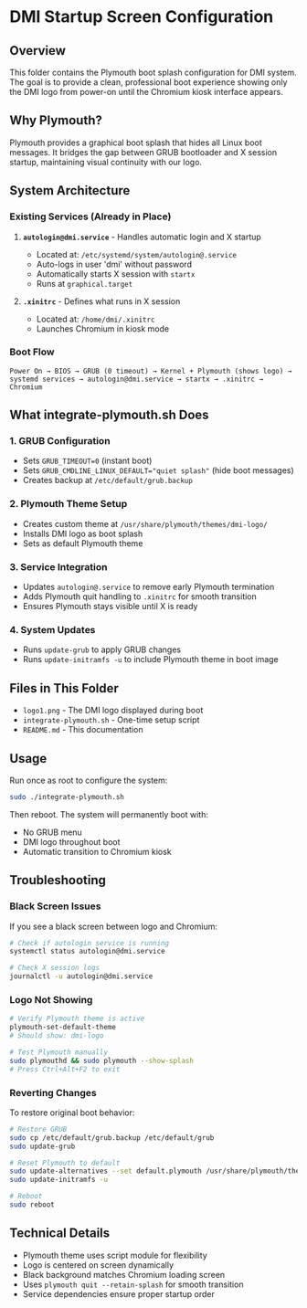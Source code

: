 # DMI Startup Screen Configuration

## Overview
This folder contains the Plymouth boot splash configuration for DMI system. The goal is to provide a clean, professional boot experience showing only the DMI logo from power-on until the Chromium kiosk interface appears.

## Why Plymouth?
Plymouth provides a graphical boot splash that hides all Linux boot messages. It bridges the gap between GRUB bootloader and X session startup, maintaining visual continuity with our logo.

## System Architecture

### Existing Services (Already in Place)
1. **`autologin@dmi.service`** - Handles automatic login and X startup
   - Located at: `/etc/systemd/system/autologin@.service`
   - Auto-logs in user 'dmi' without password
   - Automatically starts X session with `startx`
   - Runs at `graphical.target`

2. **`.xinitrc`** - Defines what runs in X session
   - Located at: `/home/dmi/.xinitrc`
   - Launches Chromium in kiosk mode

### Boot Flow
```
Power On → BIOS → GRUB (0 timeout) → Kernel + Plymouth (shows logo) → 
systemd services → autologin@dmi.service → startx → .xinitrc → Chromium
```

## What integrate-plymouth.sh Does

### 1. GRUB Configuration
- Sets `GRUB_TIMEOUT=0` (instant boot)
- Sets `GRUB_CMDLINE_LINUX_DEFAULT="quiet splash"` (hide boot messages)
- Creates backup at `/etc/default/grub.backup`

### 2. Plymouth Theme Setup
- Creates custom theme at `/usr/share/plymouth/themes/dmi-logo/`
- Installs DMI logo as boot splash
- Sets as default Plymouth theme

### 3. Service Integration
- Updates `autologin@.service` to remove early Plymouth termination
- Adds Plymouth quit handling to `.xinitrc` for smooth transition
- Ensures Plymouth stays visible until X is ready

### 4. System Updates
- Runs `update-grub` to apply GRUB changes
- Runs `update-initramfs -u` to include Plymouth theme in boot image

## Files in This Folder
- `logo1.png` - The DMI logo displayed during boot
- `integrate-plymouth.sh` - One-time setup script
- `README.md` - This documentation

## Usage
Run once as root to configure the system:
```bash
sudo ./integrate-plymouth.sh
```

Then reboot. The system will permanently boot with:
- No GRUB menu
- DMI logo throughout boot
- Automatic transition to Chromium kiosk

## Troubleshooting

### Black Screen Issues
If you see a black screen between logo and Chromium:
```bash
# Check if autologin service is running
systemctl status autologin@dmi.service

# Check X session logs
journalctl -u autologin@dmi.service
```

### Logo Not Showing
```bash
# Verify Plymouth theme is active
plymouth-set-default-theme
# Should show: dmi-logo

# Test Plymouth manually
sudo plymouthd && sudo plymouth --show-splash
# Press Ctrl+Alt+F2 to exit
```

### Reverting Changes
To restore original boot behavior:
```bash
# Restore GRUB
sudo cp /etc/default/grub.backup /etc/default/grub
sudo update-grub

# Reset Plymouth to default
sudo update-alternatives --set default.plymouth /usr/share/plymouth/themes/bgrt/bgrt.plymouth
sudo update-initramfs -u

# Reboot
sudo reboot
```

## Technical Details
- Plymouth theme uses script module for flexibility
- Logo is centered on screen dynamically
- Black background matches Chromium loading screen
- Uses `plymouth quit --retain-splash` for smooth transition
- Service dependencies ensure proper startup order